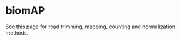 # biomAP

See [this page](https://github.com/orionzhou/biomap) for read trimming, mapping, counting and normalization methods.